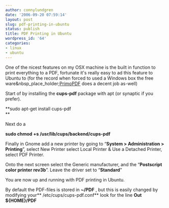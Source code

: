 ```yaml
---
author: connylundgren
date: '2006-09-20 07:59:14'
layout: post
slug: pdf-printing-in-ubuntu
status: publish
title: PDF Printing in Ubuntu
wordpress_id: '64'
categories:
- linux
- ubuntu
---
```


One of the nicest features on my OSX machine is the built in function to print
everything to a PDF, fortunate it's really easy to ad this feature to Ubuntu
to (for the record when forced to used a Windows box the free
ware&nbsp_place_holder;[PrimoPDF](http://www.primopdf.com/) does a decent job
as-well)

Start of by installing the **cups-pdf** package with apt (or synaptic if you
prefer).

>

**sudo apt-get install cups-pdf  
**

Next do a

>

**sudo chmod +s /usr/lib/cups/backend/cups-pdf**

Finally in Gnome add a new printer by going to “**System > Administration >
Printing**”, select New Printer select Local Printer & Use a Detached Printer,
select PDF Printer.

Onto the next screen select the Generic manufacturer, and the “**Postscript
color printer rev3b**”. Leave the driver set to “**Standard**”

You are now up and running with PDF printing in Ubuntu.

By default the PDF-files is stored in **~/PDF** , but this is easily changed
by modifying your** /etc/cups/cups-pdf.conf** look for the line **Out
${HOME}/PDF**

